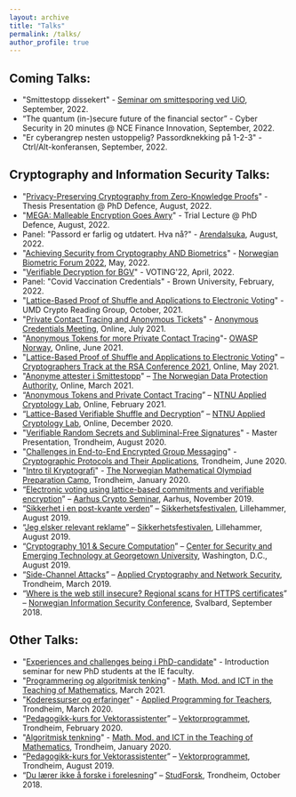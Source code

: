 ```yaml
---
layout: archive
title: "Talks"
permalink: /talks/
author_profile: true
---
```


## Coming Talks:

* "Smittestopp dissekert" - [Seminar om smittesporing ved UiO](https://www.jus.uio.no/ikrs/om/aktuelt/arrangementer/2022/smittestopp-og-smittesporing-to-ar-med-pandemi.html), September, 2022.
* “The quantum (in-)secure future of the financial sector” - Cyber Security in 20 minutes @ NCE Finance Innovation, September, 2022.
* "Er cyberangrep nesten ustoppelig? Passordknekking på 1-2-3" - Ctrl/Alt-konferansen, September, 2022.

## Cryptography and Information Security Talks:

* "[Privacy-Preserving Cryptography from Zero-Knowledge Proofs](https://tjerandsilde.no/files/Defence.pdf)" - Thesis Presentation @ PhD Defence, August, 2022.
* "[MEGA: Malleable Encryption Goes Awry](https://tjerandsilde.no/files/Trial.pdf)" - Trial Lecture @ PhD Defence, August, 2022.
* Panel: "Passord er farlig og utdatert. Hva nå?" - [Arendalsuka](https://program.arendalsuka.no/event/user-view/18770), August, 2022.
* "[Achieving Security from Cryptography AND Biometrics](https://tjerandsilde.no/files/biometrics.pdf)" - [Norwegian Biometric Forum 2022](https://eab.org/events/program/285), May, 2022.
* "[Verifiable Decryption for BGV](https://tjerandsilde.no/files/voting.pdf)" - VOTING'22, April, 2022.
* Panel: "Covid Vaccination Credentials" - Brown University, February, 2022.
* "[Lattice-Based Proof of Shuffle and Applications to Electronic Voting](https://tjerandsilde.no/files/UMD_talk.pdf)" - UMD Crypto Reading Group, October, 2021.
* "[Private Contact Tracing and Anonymous Tickets](https://tjerandsilde.no/files/Contact-Tracing-and-Tickets.pdf)" - [Anonymous Credentials Meeting](https://claucece.github.io/Anonymous-Credentials-Meeting), Online, July 2021.
* "[Anonymous Tokens for more Private Contact Tracing](https://tjerandsilde.no/files/Anonymous-Tokens-for-more-Private-Contact-Tracing.pdf)"- [OWASP Norway](https://owasp.org/www-chapter-norway), Online, June 2021.
* "[Lattice-Based Proof of Shuffle and Applications to Electronic Voting](https://tjerandsilde.no/files/CRYP_T10A.pdf)" – [Cryptographers Track at the RSA Conference 2021](https://sites.google.com/site/ctrsa2021/conference-program?authuser=0), Online, May 2021.
* "[Anonyme attester i Smittestopp](https://tjerandsilde.no/files/Innebygget-Personvern.pdf)" – [The Norwegian Data Protection Authority](https://www.datatilsynet.no/en), Online, March 2021.
* “[Anonymous Tokens and Private Contact Tracing](https://tjerandsilde.no/files/Anonymous-Tokens.pdf)” – [NTNU Applied Cryptology Lab](https://www.ntnu.edu/iik/nacl-lab), Online, February 2021.
* “[Lattice-Based Verifiable Shuffle and Decryption](https://tjerandsilde.no/files/Mix-Net2.pdf)” – [NTNU Applied Cryptology Lab](https://www.ntnu.edu/iik/nacl-lab), Online, December 2020.
* "[Verifiable Random Secrets and Subliminal-Free Signatures](https://tjerandsilde.no/files/Master_Presentation.pdf)" - Master Presentation, Trondheim, August 2020.
* "[Challenges in End-to-End Encrypted Group Messaging](https://tjerandsilde.no/files/GroupMessagingPresentation.pdf)" - [Cryptographic Protocols and Their Applications](https://www.ntnu.edu/studies/courses/TM8107), Trondheim, June 2020.
* "[Intro til Kryptografi](https://tjerandsilde.no/files/Abelforedrag.pdf)" - [The Norwegian Mathematical Olympiad Preparation Camp](https://abelkonkurransen.no/en), Trondheim, January 2020.
* “[Electronic voting using lattice-based commitments and verifiable encryption](https://tjerandsilde.no/files/Aarhus_Crypto_Seminar_Presentation.pdf)” – [Aarhus Crypto Seminar](https://cs.au.dk/~oech/seminar.html), Aarhus, November 2019.
* “[Sikkerhet i en post-kvante verden](https://tjerandsilde.no/files/Sikkerhetsfestivalen_Tjerand_Silde_Sikkerhet_I_En_Post-kvante_Verden.pdf)” – [Sikkerhetsfestivalen](https://sikkerhetsfestivalen.no), Lillehammer, August 2019.
* “[Jeg elsker relevant reklame](https://tjerandsilde.no/files/Sikkerhetsfestivalen_Tjerand_Silde_Jeg_Elsker_Relevant_Reklame.pdf)” – [Sikkerhetsfestivalen](https://sikkerhetsfestivalen.no), Lillehammer, August 2019.
* “[Cryptography 101 & Secure Computation](https://tjerandsilde.no/files/CSET.pdf)” – [Center for Security and Emerging Technology at Georgetown University](http://cset.georgetown.edu), Washington, D.C., August 2019.
* “[Side-Channel Attacks](https://tjerandsilde.no/files/Side_Channel_Attacks.pdf)” – [Applied Cryptography and Network Security](https://www.ntnu.edu/studies/courses/TTM4135), Trondheim, March 2019.
* “[Where is the web still insecure? Regional scans for HTTPS certificates](https://tjerandsilde.no/files/NISK_presentation.pdf)” – [Norwegian Information Security Conference](http://nikt2018.ifi.uio.no/program_nisk_en.html), Svalbard, September 2018.

## Other Talks:

* "[Experiences and challenges being i PhD-candidate](https://tjerandsilde.no/files/PhD-Intro.pdf)" - Introduction seminar for new PhD students at the IE faculty.
* "[Programmering og algoritmisk tenking](https://tjerandsilde.no/files/Programmering_og_algoritmisk_tenking.pdf)" - [Math. Mod. and ICT in the Teaching of Mathematics](https://www.ntnu.edu/studies/courses/SKOLE6232), March 2021.
* "[Koderessurser og erfaringer](https://tjerandsilde.no/files/LKK20.pdf)" - [Applied Programming for Teachers](https://www.ntnu.edu/studies/courses/IT6204), Trondheim, March 2020.
* “[Pedagogikk-kurs for Vektorassistenter](https://tjerandsilde.no/files/Pedagogikk_kurs_for_vektorprogrammet_FEB20.pdf)” – [Vektorprogrammet](https://vektorprogrammet.no), Trondheim, February 2020.
* "[Algoritmisk tenkning](https://tjerandsilde.no/files/Algoritmisktankegang.pdf)" - [Math. Mod. and ICT in the Teaching of Mathematics](https://www.ntnu.edu/studies/courses/SKOLE6232), Trondheim, January 2020.
* “[Pedagogikk-kurs for Vektorassistenter](https://tjerandsilde.no/files/Pedagogikk_kurs_for_vektorprogrammet.pdf)” – [Vektorprogrammet](https://vektorprogrammet.no), Trondheim, August 2019.
* “[Du lærer ikke å forske i forelesning](https://tjerandsilde.no/files/StudForsk.pdf)” – [StudForsk](https://wiki.math.ntnu.no/studforsk/start), Trondheim, October 2018.
